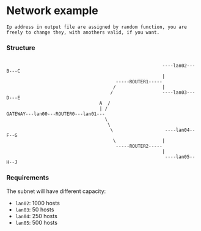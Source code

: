 # Network example

```
Ip address in output file are assigned by random function, you are freely to change they, with anothers valid, if you want.
```

### Structure


```

                                                         ----lan02---B---C
                                                         |
                                        -----ROUTER1-----           
                                       /                 |
                                      /                  ----lan03---D---E
                                  A  /
                                  | /              
GATEWAY---lan00---ROUTER0---lan01---                 
                                    \
                                     \                  
                                      \                   ----lan04--F--G
                                       \                 |
                                        -----ROUTER2-----
                                                         |
                                                          ----lan05--H--J
```
### Requirements

The subnet will have different capacity:

- `lan02`: 1000 hosts  
- `lan03`: 50 hosts  
- `lan04`: 250 hosts  
- `lan05`: 500 hosts



